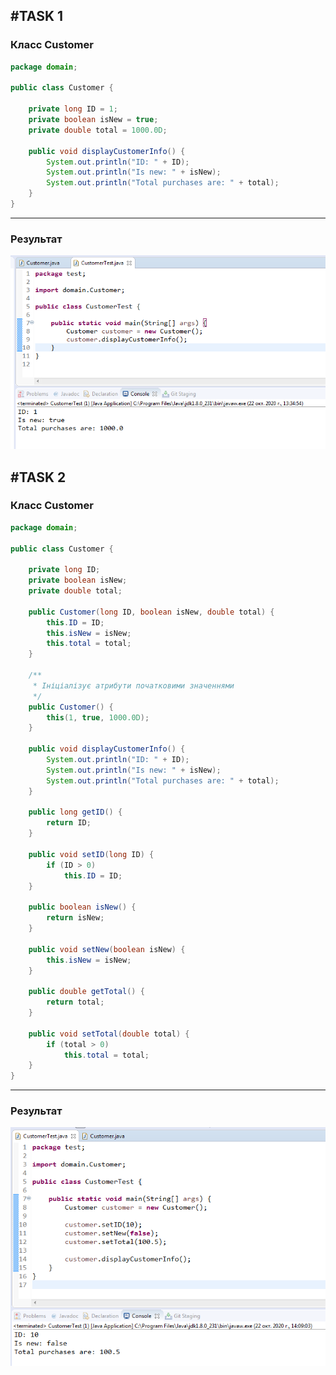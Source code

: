 #TASK 1
---
### Класс Customer

```java
package domain;

public class Customer {
	
	private long ID = 1;
	private boolean isNew = true;
	private double total = 1000.0D;
	
	public void displayCustomerInfo() {
		System.out.println("ID: " + ID);
		System.out.println("Is new: " + isNew);
		System.out.println("Total purchases are: " + total);
	}
}
```

---
### Результат

![Result](https://github.com/ppc-ntu-khpi/34---classes-and-modifiers-coldbeatz/blob/main/Solution/done.png)

#TASK 2
---
### Класс Customer

```java
package domain;

public class Customer {
	
	private long ID;
	private boolean isNew;
	private double total;
	
	public Customer(long ID, boolean isNew, double total) {
		this.ID = ID;
		this.isNew = isNew;
		this.total = total;
	}
	
	/**
	 * Ініціалізує атрибути початковими значеннями
	 */
	public Customer() {
		this(1, true, 1000.0D);
	}
	
	public void displayCustomerInfo() {
		System.out.println("ID: " + ID);
		System.out.println("Is new: " + isNew);
		System.out.println("Total purchases are: " + total);
	}
	
	public long getID() {
		return ID;
	}
	
	public void setID(long ID) {
		if (ID > 0)
			this.ID = ID;
	}
	
	public boolean isNew() {
		return isNew;
	}
	
	public void setNew(boolean isNew) {
		this.isNew = isNew;
	}
	
	public double getTotal() {
		return total;
	}
	
	public void setTotal(double total) {
		if (total > 0)
			this.total = total;
	}
}

```

---
### Результат

![Result](https://github.com/ppc-ntu-khpi/34---classes-and-modifiers-coldbeatz/blob/main/Solution/advanced.png)

